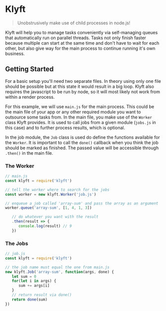 # Klyft
> Unobstrusively make use of child processes in node.js!

Klyft will help you to manage tasks conveniently via self-managing queues that automatically run on parallel threads. Tasks not only finish faster because multiple can start at the same time and don't have to wait for each other, but also give way for the main process to continue running it's own business.

## Getting Started
For a basic setup you'll need two separate files. In theory using only one file should be possible but at this state it would result in a big loop. Klyft also requires the javascript to be run by node, so it will most likely not work from within a render process.

For this example, we will use `main.js` for the main process. This could be the main file of your app or any other required module you want to outsource some tasks from. In the main file, you make use of the `Worker` class Klyft provides. It is used to call jobs from a given module (`jobs.js` in this case) and to further process results, which is optional.

In the job module, the `Job` class is used do define the functions available for the `Worker`. It is important to call the `done()` callback when you think the job should be marked as finished. The passed value will be accessible through `.then()` in the main file.

### The Worker
```js
// main.js
const klyft = require('klyft')

// tell the worker where to search for the jobs
const worker = new klyft.Worker('job.js')

// enqueue a job called 'array-sum' and pass the array as an argument
worker.queue('array-sum', [1, 4, 1, 3])

   // do whatever you want with the result
   .then(result => {
      console.log(result) // 9
   })
```

### The Jobs
```js
// job.js
const klyft = require('klyft')

// the job name must equal the one from main.js
new klyft.Job('array-sum', function(args, done) {
   let sum = 0
   for(let i in args) {
      sum += args[i]
   }
   // return result via done()
   return done(sum)
})
```
